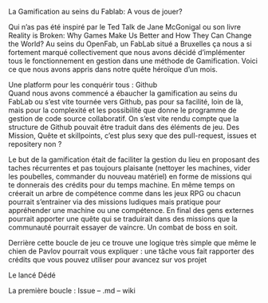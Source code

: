 
La Gamification au seins du Fablab: A vous de jouer? 

Qui n’as pas été inspiré par le Ted Talk de Jane McGonigal ou son livre Reality is Broken: Why Games Make Us Better and How They Can Change the World? Au seins du OpenFab, un FabLab situé a Bruxelles ça nous a si fortement marqué collectivement que nous avons décidé d’implémenter tous le fonctionnement en gestion dans une méthode de Gamification. Voici ce que nous avons appris dans notre quête héroïque d’un mois.  

Une platform pour les conquérir tous : Github  
Quand nous avons commencé a ébaucher la gamification au seins du FabLab ou s’est vite tournée vers Github, pas pour sa facilité, loin de là, mais pour la complexité et les possibilité que donne le programme de gestion de code source collaboratif. On s’est vite rendu compte que la structure de Github pouvait être traduit dans des éléments de jeu. Des Mission, Quête et skillpoints, c’est plus sexy que des pull-request, issues et repositery non ?   

Le but de la gamification était de faciliter la gestion du lieu en proposant des taches récurrentes et pas toujours plaisante (nettoyer les machines, vider les poubelles, commander du nouveau matériel) en forme de missions qui te donnerais des crédits pour du temps machine. En même temps on créerait un arbre de compétence comme dans les jeux RPG ou chacun pourrait s’entrainer via des missions ludiques mais pratique pour appréhender une machine ou une compétence. En final des gens externes pourrait apporter une quête qui se traduirait dans des missions que la communauté pourrait essayer de vaincre. Un combat de boss en soit.   

Derrière cette boucle de jeu ce trouve une logique très simple que même le chien de Pavlov pourrait vous expliquer : une tâche vous fait rapporter des crédits que vous pouvez utiliser pour avancez sur vos projet  

Le lancé Dédé  

La première boucle : Issue – .md – wiki  
